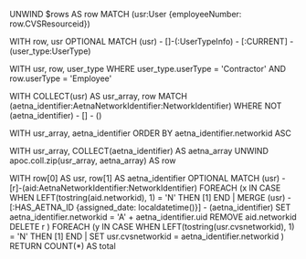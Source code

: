 UNWIND $rows AS row
MATCH (usr:User {employeeNumber: row.CVSResourceid})

WITH row, usr
OPTIONAL MATCH (usr) - []-(:UserTypeInfo) - [:CURRENT] -(user_type:UserType)

WITH usr, row, user_type
WHERE user_type.userType = 'Contractor' AND row.userType = 'Employee'

WITH COLLECT(usr) AS usr_array, row
MATCH (aetna_identifier:AetnaNetworkIdentifier:NetworkIdentifier)
WHERE NOT (aetna_identifier) - [] - ()

WITH usr_array, aetna_identifier
ORDER BY aetna_identifier.networkid ASC

WITH usr_array, COLLECT(aetna_identifier) AS aetna_array
UNWIND apoc.coll.zip(usr_array, aetna_array) AS row

WITH row[0] AS usr, row[1] AS aetna_identifier
OPTIONAL MATCH (usr) -[r]-(aid:AetnaNetworkIdentifier:NetworkIdentifier)
FOREACH (x IN CASE WHEN LEFT(tostring(aid.networkid), 1) = 'N' THEN [1] END |
    MERGE (usr) - [:HAS_AETNA_ID {assigned_date: localdatetime()}] - (aetna_identifier)
    SET aetna_identifier.networkid = 'A' + aetna_identifier.uid
    REMOVE aid.networkid
    DELETE r
)
FOREACH (y IN CASE WHEN LEFT(tostring(usr.cvsnetworkid), 1) = 'N' THEN [1] END |
    SET usr.cvsnetworkid = aetna_identifier.networkid
)
RETURN COUNT(*) AS total
